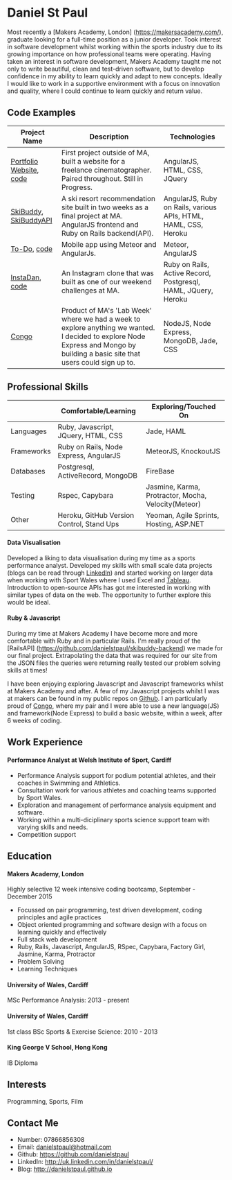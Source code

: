 Daniel St Paul
================

Most recently a [Makers Academy, London] (https://makersacademy.com/), graduate looking for a full-time position as a junior developer. Took interest in software development whilst working within the sports industry due to its growing importance on how professional teams were operating. Having taken an interest in software development, Makers Academy taught me not only to write beautiful, clean and test-driven software, but to develop confidence in my ability to learn quickly and adapt to new concepts. Ideally I would like to work in a supportive environment with a focus on innovation and quality, where I could continue to learn quickly and return value.  

<!-- You can read more from me on my [blog](http://danielstpaul.github.io/), and don't forget to checkout my [website](https://github.com/danielstpaul/). -->

Code Examples
-------------
|Project Name | Description | Technologies |
|-------------|-------------|--------------|
|[Portfolio Website](http://edstpaul.herokuapp.com/), [code](https://github.com/danielstpaul/edstpaul_website)|First project outside of MA, built a website for a freelance cinematographer. Paired throughout. Still in Progress.|AngularJS, HTML, CSS, JQuery|
|[SkiBuddy](https://github.com/danielstpaul/SkiBuddy), [SkiBuddyAPI](https://github.com/danielstpaul/skibuddy-backend)|A ski resort recommendation site built in two weeks as a final project at MA. AngularJS frontend and Ruby on Rails backend(API).|AngularJS, Ruby on Rails, various APIs, HTML, HAML, CSS, Heroku|
|[To-Do](http://danstpaultodo.meteor.com/), [code](https://github.com/danielstpaul/todo_challenge)|Mobile app using Meteor and AngularJs.|Meteor, AngularJS|
|[InstaDan](https://instadan.herokuapp.com/), [code](https://github.com/danielstpaul/instagram-challenge)| An Instagram clone that was built as one of our weekend challenges at MA.|Ruby on Rails, Active Record, Postgresql, HAML, JQuery, Heroku|
|[Congo](https://github.com/danielstpaul/example_node_express_website)|Product of MA's 'Lab Week' where we had a week to explore anything we wanted. I decided to explore Node Express and Mongo by building a basic site that users could sign up to.|NodeJS, Node Express, MongoDB, Jade, CSS|

Professional Skills
---------------------------------
| | Comfortable/Learning | Exploring/Touched On |
|-------------|-------------|--------------|
|Languages|Ruby, Javascript, JQuery, HTML, CSS |Jade, HAML |
|Frameworks|Ruby on Rails, Node Express, AngularJS |MeteorJS, KnockoutJS |
|Databases|Postgresql, ActiveRecord, MongoDB |FireBase |
|Testing|Rspec, Capybara |Jasmine, Karma, Protractor, Mocha, Velocity(Meteor) |
|Other|Heroku, GitHub Version Control, Stand Ups |Yeoman, Agile Sprints, Hosting, ASP.NET |

#### Data Visualisation
Developed a liking to data visualisation during my time as a sports performance analyst. Developed my skills with small scale data projects (blogs can be read through [LinkedIn](http://uk.linkedin.com/in/danielstpaul/)) and started working on larger data when working with Sport Wales where I used Excel and [Tableau](http://www.tableau.com/).
Introduction to open-source APIs has got me interested in working with similar types of data on the web. The opportunity to further explore this would be ideal.

#### Ruby & Javascript
During my time at Makers Academy I have become more and more comfortable with Ruby and in particular Rails. I'm really proud of the [RailsAPI] (https://github.com/danielstpaul/skibuddy-backend) we made for our final project. Extrapolating the data that was required for our site from the JSON files the queries were returning really tested our problem solving skills at times!

I have been enjoying exploring Javascript and Javascript frameworks whilst at Makers Academy and after. A few of my Javascript projects whilst I was at makers can be found in my public repos on [Github](https://github.com/danielstpaul/). I am particularly proud of [Congo](https://github.com/danielstpaul/example_node_express_website), where my pair and I were able to use a new language(JS) and framework(Node Express) to build a basic website, within a week, after 6 weeks of coding.

Work Experience
---------------------------------
#### Performance Analyst at Welsh Institute of Sport, Cardiff
- Performance Analysis support for podium potential athletes, and their coaches in Swimming and Athletics.
- Consultation work for various athletes and coaching teams supported by Sport Wales.
- Exploration and management of performance analysis equipment and software.
- Working within a multi-diciplinary sports science support team with varying skills and needs.
- Competition support

Education
---------
#### Makers Academy, London
Highly selective 12 week intensive coding bootcamp, September - December 2015
- Focussed on pair programming, test driven development, coding principles and agile practices
- Object oriented programming and software design with a focus on learning quickly and effectively
- Full stack web development
- Ruby, Rails, Javascript, AngularJS, RSpec, Capybara, Factory Girl, Jasmine, Karma, Protractor
- Problem Solving
- Learning Techniques

#### University of Wales, Cardiff
MSc Performance Analysis: 2013 - present

#### University of Wales, Cardiff
1st class BSc Sports & Exercise Science: 2010 - 2013

#### King George V School, Hong Kong
IB Diploma

Interests
---------
Programming, Sports, Film

Contact Me
-------------
- Number: 07866856308
- Email: danielstpaul@hotmail.com
- Github: https://github.com/danielstpaul
- LinkedIn: http://uk.linkedin.com/in/danielstpaul/
- Blog: http://danielstpaul.github.io
